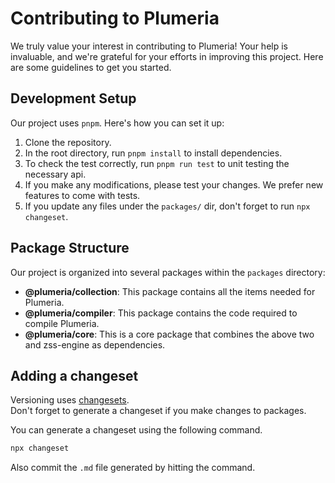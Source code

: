 # Contributing to Plumeria

We truly value your interest in contributing to Plumeria! Your help is invaluable, and we're grateful for your efforts in improving this project. Here are some guidelines to get you started.

## Development Setup

Our project uses `pnpm`. Here's how you can set it up:

1. Clone the repository.
2. In the root directory, run `pnpm install` to install dependencies.
3. To check the test correctly, run `pnpm run test` to unit testing the necessary api.
4. If you make any modifications, please test your changes. We prefer new features to come with tests.
5. If you update any files under the `packages/` dir, don't forget to run `npx changeset`.

## Package Structure

Our project is organized into several packages within the `packages` directory:

- **@plumeria/collection**: This package contains all the items needed for Plumeria.
- **@plumeria/compiler**: This package contains the code required to compile Plumeria.
- **@plumeria/core**: This is a core package that combines the above two and zss-engine as dependencies.

## Adding a changeset

Versioning uses [changesets](https://github.com/changesets/changesets).  
Don't forget to generate a changeset if you make changes to packages.

You can generate a changeset using the following command.

```sh
npx changeset
```

Also commit the `.md` file generated by hitting the command.
